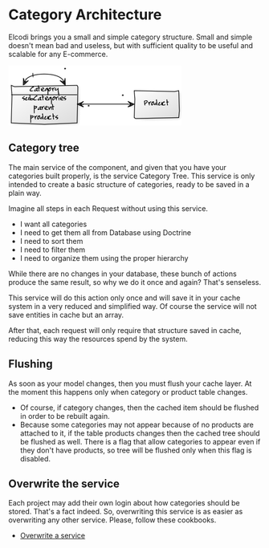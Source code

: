 # Category Architecture

Elcodi brings you a small and simple category structure. Small and simple
doesn't mean bad and useless, but with sufficient quality to be useful and 
scalable for any E-commerce.

![Category model](../image/model/category.png)

## Category tree

The main service of the component, and given that you have your categories built
properly, is the service Category Tree. This service is only intended to create
a basic structure of categories, ready to be saved in a plain way.

Imagine all steps in each Request without using this service.

* I want all categories
* I need to get them all from Database using Doctrine
* I need to sort them
* I need to filter them
* I need to organize them using the proper hierarchy

While there are no changes in your database, these bunch of actions produce the
same result, so why we do it once and again? That's senseless.

This service will do this action only once and will save it in your cache
system in a very reduced and simplified way. Of course the service will not save
entities in cache but an array.

After that, each request will only require that structure saved in cache,
reducing this way the resources spend by the system.

## Flushing

As soon as your model changes, then you must flush your cache layer. At the
moment this happens only when category or product table changes.

* Of course, if category changes, then the cached item should be flushed in 
order to be rebuilt again.
* Because some categories may not appear because of no products are attached to
it, if the table products changes then the cached tree should be flushed as
well. There is a flag that allow categories to appear even if they don't have
products, so tree will be flushed only when this flag is disabled.

## Overwrite the service

Each project may add their own login about how categories should be stored.
That's a fact indeed. So, overwriting this service is as easier as overwriting
any other service. Please, follow these cookbooks.

* [Overwrite a service](../cookbook/overwrite/overwrite-a-service.md)
